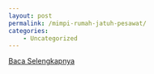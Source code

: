 ```yaml
---
layout: post
permalink: /mimpi-rumah-jatuh-pesawat/
categories:
    - Uncategorized
---
```


[Baca Selengkapnya](/03)